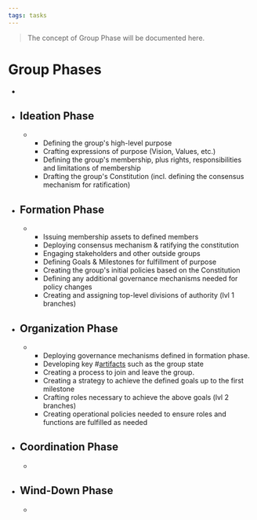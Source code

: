 ```yaml
---
tags: tasks
---
```

>The concept of Group Phase will be documented here.

# Group Phases
- 
- ## Ideation Phase
	-  
		- Defining the group's high-level purpose
		- Crafting expressions of purpose (Vision, Values, etc.)
		- Defining the group's membership, plus rights, responsibilities and limitations of membership
		- Drafting the group's Constitution (incl. defining the consensus mechanism for ratification)
- ## Formation Phase
	- 
		- Issuing membership assets to defined members
		- Deploying consensus mechanism & ratifying the constitution
		- Engaging stakeholders and other outside groups
		- Defining Goals & Milestones for fulfillment of purpose
		- Creating the group's initial policies based on the Constitution
		- Defining any additional governance mechanisms needed for policy changes
		- Creating and assigning top-level divisions of authority (lvl 1 branches)
- ## Organization Phase
	- 
		- Deploying governance mechanisms defined in formation phase.
		- Developing key #[artifacts](artifacts/artifacts.md) such as the group state
		- Creating a process to join and leave the group.
		- Creating a strategy to achieve the defined goals up to the first milestone
		- Crafting roles necessary to achieve the above goals (lvl 2 branches)
		- Creating operational policies needed to ensure roles and functions are fulfilled as needed
- ## Coordination Phase
	- 
- ## Wind-Down Phase
	- 
